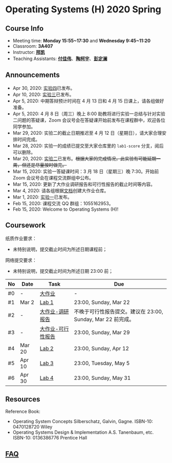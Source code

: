 # Operating Systems (H) 2020 Spring

## Course Info

- Meeting time: **Monday 15:55~17:30** and **Wednesday 9:45~11:20**
- Classroom: **3A407**
- Instructor: [**邢凯**](mailto:kxing@ustc.edu.cn)
- Teaching Assistants: [**付佳伟**](mailto:osh@ibugone.com)、[**陶柯宇**](mailto:taoky@mail.ustc.edu.cn)、[**彭定澜**](mailto:pengdinglan@mail.ustc.edu.cn)

## Announcements

- Apr 30, 2020: [实验四](lab-4/)已发布。
- Apr 10, 2020: [实验三](lab-3/)已发布。
- Apr 5, 2020: 中期答辩预计时间在 4 月 13 日和 4 月 15 日课上，请各组做好准备。
- Apr 5, 2020: 4 月 8 日（周三）晚上 8:00 助教将进行实验一总结与针对实验二问题的答疑课，Zoom 会议号会在答疑课开始前发布在课程群中，欢迎各位同学参加。
- Mar 29, 2020: 实验二的截止日期推迟至 4 月 12 日（星期日），请大家合理安排时间完成。
- Mar 28, 2020: 实验一的成绩已提交至大家仓库里的 `lab1-score` 分支，阅后可以删除。
- Mar 20, 2020: [实验二](lab-2/)已发布。<s>根据大家的完成情况，此实验有可能延期一周，但还是尽量按时做完。</s>
- Mar 15, 2020: 实验一答疑课时间：3 月 18 日（星期三）晚 7:30。开始前 Zoom 会议号会在课程交流群组中公布。
- Mar 15, 2020: 更新了大作业调研报告和可行性报告的截止时间等内容。
- Mar 4, 2020: 请各组根据[文档](x/)创建大作业仓库。
- Mar 1, 2020: [实验一](lab-1/)已发布。
- Feb 15, 2020: 课程交流 QQ 群组：1055162953。
- Feb 15, 2020: Welcome to Operating Systems (H)!

## Coursework

纸质作业要求：

- 未特别说明，提交截止时间为所述日期课程前；

网络提交要求：

- 未特别说明，提交截止时间为所述日期 23:00 前；

| No   | Date   | Task            | Due |
| ---- | ------ | --------------- | ----|
| #0   | -      | [大作业](x/)    | -   |
| #1   | Mar 2  | [Lab 1](lab-1/) | 23:00, Sunday, Mar 22 |
| #2   | -  | [大作业-调研报告](x/) | 不晚于可行性报告提交。建议在 23:00, Sunday, Mar 22 前完成。 |
| #3   | -  | [大作业-可行性报告](x/) | 23:00, Sunday, Mar 29 |
| #4   | Mar 20 | [Lab 2](lab-2/) | 23:00, Sunday, Apr 12 |
| #5   | Apr 10 | [Lab 3](lab-3/) | 23:00, Tuesday, May 5 |
| #6   | Apr 30 | [Lab 4](lab-4/) | 23:00, Sunday, May 31 |

## Resources

Reference Book:

- Operating System Concepts Silberschatz, Galvin, Gagne. ISBN-10: 0470128720 Wiley
- Operating Systems Design & Implementation A.S. Tanenbaum, etc. ISBN-10: 0136386776 Prentice Hall

## [FAQ](faq/)
